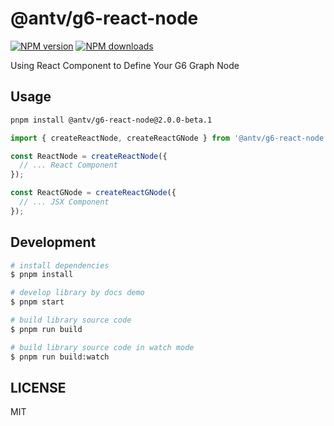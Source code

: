 # @antv/g6-react-node

[![NPM version](https://img.shields.io/npm/v/@antv/g6-react-node.svg?style=flat)](https://npmjs.org/package/@antv/g6-react-node)
[![NPM downloads](http://img.shields.io/npm/dm/@antv/g6-react-node.svg?style=flat)](https://npmjs.org/package/@antv/g6-react-node)

Using React Component to Define Your G6 Graph Node

## Usage

```bash
pnpm install @antv/g6-react-node@2.0.0-beta.1
```

```jsx
import { createReactNode, createReactGNode } from '@antv/g6-react-node';

const ReactNode = createReactNode({
  // ... React Component
});

const ReactGNode = createReactGNode({
  // ... JSX Component
});
```


## Development

```bash
# install dependencies
$ pnpm install

# develop library by docs demo
$ pnpm start

# build library source code
$ pnpm run build

# build library source code in watch mode
$ pnpm run build:watch
```

## LICENSE

MIT
